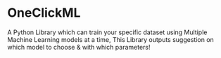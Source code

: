 # OneClickML
A Python Library which can train your specific dataset using Multiple Machine Learning models at a time, This Library outputs suggestion on which model to choose &amp; with which parameters! 
